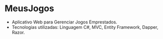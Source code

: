 # MeusJogos
+ Aplicativo Web para Gerenciar Jogos Emprestados.
+ Tecnologias utilizadas: Linguagem C#, MVC, Entity Framework, Dapper, Razor.
